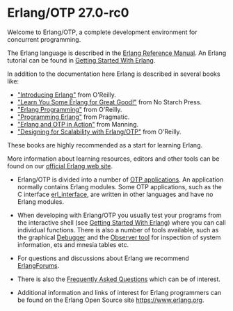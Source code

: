 # Erlang/OTP 27.0-rc0

Welcome to Erlang/OTP, a complete development environment for concurrent programming.

The Erlang language is described in the [Erlang Reference Manual](`e:system:reference_manual.md`). An Erlang tutorial can be found in [Getting Started With Erlang](`e:system:getting_started.md`).

In addition to the documentation here Erlang is described in several books like:

* ["Introducing Erlang"][1] from O'Reilly.
* ["Learn You Some Erlang for Great Good!"][2] from No Starch Press.
* ["Erlang Programming"][3] from O'Reilly.
* ["Programming Erlang"][4] from Pragmatic.
* ["Erlang and OTP in Action"][5] from Manning.
* ["Designing for Scalability with Erlang/OTP"][6] from O'Reilly.

These books are highly recommended as a start for learning Erlang.

More information about learning resources, editors and other tools can be found on our [official Erlang web site](https://erlang.org/community).

* Erlang/OTP is divided into a number of [OTP applications](`m:application`). An application normally contains Erlang modules. Some OTP applications, such as the C interface [erl\_interface](`e:erl_interface:index.html`), are written in other languages and have no Erlang modules.

* When developing with Erlang/OTP you usually test your programs from the interactive shell (see [Getting Started With Erlang](`e:system:getting_started.md`)) where you can call individual functions. There is also a number of tools available, such as the graphical [Debugger](`e:debugger:index.html`) and the [Observer tool](`e:observer:index.html`) for inspection of system information, ets and mnesia tables etc.
* For questions and discussions about Erlang we recommend [ErlangForums](https://erlangforums.com).
* There is also the [Frequently Asked Questions](https://www.erlang.org/faq/faq.html) which can be of interest.
* Additional information and links of interest for Erlang programmers can be found on the Erlang Open Source site https://www.erlang.org.

[1]: https://www.oreilly.com/library/view/introducing-erlang-2nd/9781491973363
[2]: https://www.nostarch.com/erlang
[3]: https://oreilly.com/catalog/9780596518189
[4]: https://www.pragprog.com/book/jaerlang2/programming-erlang
[5]: https://www.manning.com/logan
[6]: https://shop.oreilly.com/product/0636920024149.do
